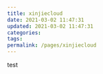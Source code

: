 ```yaml
---
title: xinjiecloud
date: 2021-03-02 11:47:31
updated: 2021-03-02 11:47:31
categories:
tags:
permalink: /pages/xinjiecloud
---
```


test
